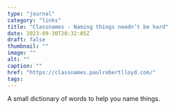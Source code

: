 ```yaml
---
type: "journal"
category: "links"
title: "Classnames - Naming things needn’t be hard"
date: 2023-09-30T20:32:05Z
draft: false
thumbnail: ""
image: ""
alt: ""
caption: ""
href: "https://classnames.paulrobertlloyd.com/"
tags:
---
```


A small dictionary of words to help you name things.
